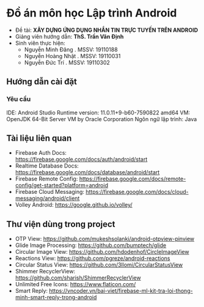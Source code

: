 # Đồ án môn học Lập trình Android
- Đề tài: **XÂY DỰNG ỨNG DỤNG NHẮN TIN TRỰC TUYẾN TRÊN ANDROID**
- Giảng viên hướng dẫn: **ThS. Trần Văn Định**
- Sinh viên thực hiện:
	- Nguyễn Minh Đăng	. MSSV: 19110188
	- Nguyễn Hoàng Nhật	. MSSV: 19110031
	- Nguyễn Đức Trí		. MSSV: 19110302

## Hướng dẫn cài đặt 

### Yêu cầu
IDE: Android Studio
Runtime version: 11.0.11+9-b60-7590822 amd64
VM: OpenJDK 64-Bit Server VM by Oracle Corporation
Ngôn ngữ lập trình: Java

## Tài liệu liên quan
- Firebase Auth Docs: https://firebase.google.com/docs/auth/android/start
- Realtime Database Docs: https://firebase.google.com/docs/database/android/start
- Firebase Remote Config: https://firebase.google.com/docs/remote-config/get-started?platform=android
- Firebase Cloud Messaging: https://firebase.google.com/docs/cloud-messaging/android/client
- Volley Android: https://google.github.io/volley/
 
## Thư viện dùng trong project
- OTP View: https://github.com/mukeshsolanki/android-otpview-pinview
- Glide Image Processing: https://github.com/bumptech/glide
- Circular Image View: https://github.com/hdodenhof/CircleImageView
- Reactions View: https://github.com/pgreze/android-reactions
- Circular Status View: https://github.com/3llomi/CircularStatusView
- Shimmer RecyclerView: https://github.com/sharish/ShimmerRecyclerView
- Unlimited Free Icons: https://www.flaticon.com/
- Smart Reply: https://vncoder.vn/bai-viet/firebase-ml-kit-tra-loi-thong-minh-smart-reply-trong-android